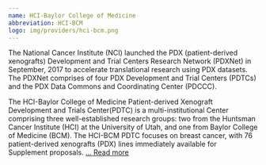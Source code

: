 ```yaml
---
name: HCI-Baylor College of Medicine
abbreviation: HCI-BCM
logo: img/providers/hci-bcm.png
---
```


The National Cancer Institute (NCI) launched the PDX (patient-derived xenografts) Development and Trial Centers Research Network (PDXNet) in September, 2017 to accelerate translational research using PDX datasets. The PDXNet comprises of four PDX Development and Trial Centers (PDTCs) and the PDX Data Commons and Coordinating Center (PDCCC).

The HCI-Baylor College of Medicine Patient-derived Xenograft Development and Trials Center(PDTC) is a multi-institutional Center comprising three well-established research groups: two from the Huntsman Cancer Institute (HCI) at the University of Utah, and one from Baylor College of Medicine (BCM). The HCI-BCM PDTC focuses on breast cancer, with 76 patient-derived xenografts (PDX) lines immediately available for Supplement proposals. [... Read more](https://www.pdxnetwork.org/hcibcm)
